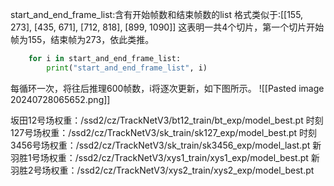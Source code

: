 start_and_end_frame_list:含有开始帧数和结束帧数的list
格式类似于:[[155, 273], [435, 671], [712, 818], [899, 1090]]
这表明一共4个切片，第一个切片开始帧为155，结束帧为273，依此类推。

```python
    for i in start_and_end_frame_list:
        print("start_and_end_frame_list", i)
```

每循环一次，将往后推理600帧数，i将逐次更新，如下图所示。
![[Pasted image 20240728065652.png]]

坂田12号场权重：/ssd2/cz/TrackNetV3/bt12_train/bt_exp/model_best.pt
时刻127号场权重：/ssd2/cz/TrackNetV3/sk_train/sk127_exp/model_best.pt
时刻3456号场权重：/ssd2/cz/TrackNetV3/sk_train/sk3456_exp/model_last.pt
新羽胜1号场权重：/ssd2/cz/TrackNetV3/xys1_train/xys1_exp/model_best.pt
新羽胜2号场权重：/ssd2/cz/TrackNetV3/xys2_train/xys2_exp/model_best.pt